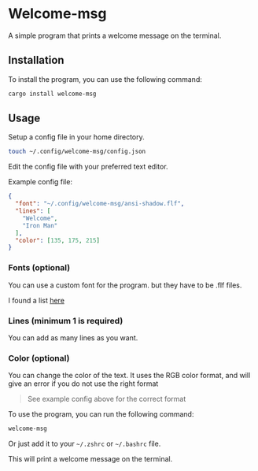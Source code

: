 # Welcome-msg
A simple program that prints a welcome message on the terminal.

## Installation
To install the program, you can use the following command:

```bash
cargo install welcome-msg
```

## Usage
Setup a config file in your home directory.

```bash
touch ~/.config/welcome-msg/config.json
```

Edit the config file with your preferred text editor.

Example config file:
```json
{
  "font": "~/.config/welcome-msg/ansi-shadow.flf",
  "lines": [
    "Welcome",
    "Iron Man"
  ],
  "color": [135, 175, 215]
}
```

### Fonts (optional)
You can use a custom font for the program.
but they have to be .flf files.

I found a list [here](https://github.com/xero/figlet-fonts/blob/master/Examples.md)

### Lines (minimum 1 is required)
You can add as many lines as you want.

### Color (optional)
You can change the color of the text.
It uses the RGB color format, and will give an error if you do not use the right format
> See example config above for the correct format

To use the program, you can run the following command:

```bash
welcome-msg
```
Or just add it to your `~/.zshrc` or `~/.bashrc` file.

This will print a welcome message on the terminal.

